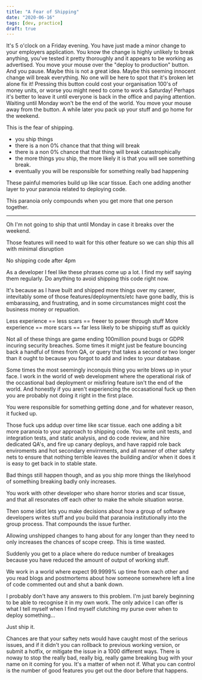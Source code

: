 ```yaml
---
title: "A Fear of Shipping"
date: "2020-06-16"
tags: [dev, practice]
draft: true
---
```


It's 5 o'clock on a Friday evening. You have just made a minor change to your
employers application. You know the change is highly unlikely to break
anything, you've tested it pretty thoroughly and it appears to be working as
advertised. You move your mouse over the "deploy to production" button. And
you pause. Maybe this is not a great idea. Maybe this seeming innocent change
will break everything. No one will be here to spot that it's broken let alone
fix it! Pressing this button could cost your organisation 100's of money
units, or worse you might need to come to work a Saturday! Perhaps it's better
to leave it until everyone is back in the office and paying attention. Waiting
until Monday won't be the end of the world. You move your mouse away from the
button. A while later you pack up your stuff and go home for the weekend.

This is the fear of shipping.

* you ship things
* there is a non 0% chance that that thing will break
* there is a non 0% chance that that thing will break catastrophically
* the more things you ship, the more likely it is that you will see something
  break.
* eventually you will be responsible for something really bad happening

These painful memories build up like scar tissue. Each one adding another
layer to your paranoia related to deploying code. 

This paranoia only compounds when you get more that one person together. 





------------------------------------------------------------------------------


Oh I'm not going to ship that until Monday in case it breaks over the weekend.

Those features will need to wait for this other feature so we can ship this
all with minimal disruption

No shipping code after 4pm

As a developer I feel like these phrases come up a lot. I find my self saying
them regularly. Do anything to avoid shipping this code right now. 

It's because as I have built and shipped more things over my career,
intevitably some of those features/deployments/etc have gone badly, this is
embarassing, and frustrating, and in some circumstances might cost the
business money or repuation. 

Less experience == less scars == freeer to power through stuff
More experience == more scars == far less likely to be shipping stuff as
quickly

Not all of these things are game ending 100million pound bugs or GDPR incuring
security breaches. Some times it  might just be feature bouncing back a
handful of times from QA, or query that takes a second or two longer than it
ought to because you forgot to add and index to your database. 

Some times the most seemingly inconquis thing you
write blows up in your face. I work in the world of web development where the
operational risk of the occastional bad deployment or misfiring feature isn't
the end of the world. And honestly if you aren't experiencing the occasational
fuck up then you are probably not doing it right in the first place.

You were responsible for something getting done ,and for whatever reason, it
fucked up.

Those fuck ups addup over time like scar tissue. each one adding a bit more
paranoia to your approach to shipping code. You write unit tests, and
integration tests, and static analysis, and do code review, and hire
dedicated QA's, and fire up canary deploys, and have rappid role back
enviroments and hot secondary envirnments, and all manner of other safety nets
to ensure that nothing terrible leaves the building and/or when it does it is
easy to get back in to stable state. 

Bad things still happen though, and as you ship more things the likelyhood of
something breaking badly only increases.

You work with other developer who share horror stories and scar tissue, and
that all resonates off each other to make the whole situation worse. 

Then some idiot lets you make decisions about how a group of software
developers writes stuff and you build that paranoia institutionally into the
group process. That compounds the issue further.

Allowing unshipped changes to hang about for any longer than they need to only
increases the chances of scope creep. This is time wasted.

Suddenly you get to a place where do reduce number of breakages because you
have reduced the amount of output of working stuff.

We work in a world where expect 99.9999% up time from each other and you read
blogs and postmortems about how someone somewhere left a line of code
commented out and shut a bank down.

I probably don't have any answers to this problem. I'm just barely beginning
to be able to recognise it in my own work. The only advice I can offer is what
I tell myself when I find myself clutching my purse over when to deploy
something...

Just ship it. 

Chances are that your saftey nets would have caught most of the serious
issues, and if it didn't you can rollback to previous working version, or
submit a hotfix, or mitigate the issue in a 1000 different ways. There is
noway to stop the really bad, really big, really game breaking bug with your
name on it coming for you. It's a matter of when not if. What you can control
is the number of good features you get out the door before that happens.

